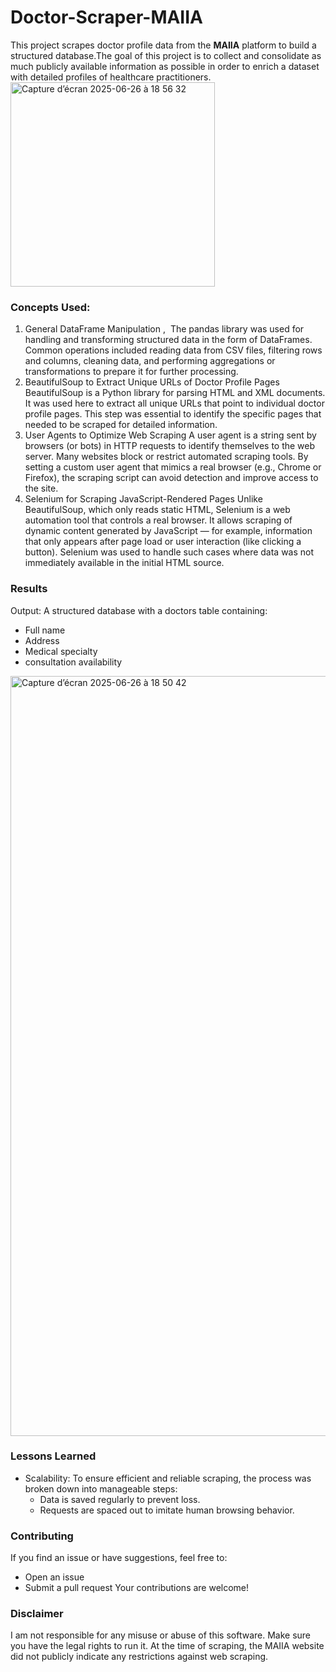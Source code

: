 # Doctor-Scraper-MAIIA

This project scrapes doctor profile data from the **MAIIA** platform to build a structured database.The goal of this project is to collect and consolidate as much publicly available information as possible in order to enrich a dataset with detailed profiles of healthcare practitioners.
<img width="327" alt="Capture d’écran 2025-06-26 à 18 56 32" src="https://github.com/user-attachments/assets/34f2ed49-4da0-4cde-b3a7-3ce8b0a3d918" />


### Concepts Used:

1. General DataFrame Manipulation ,  The pandas library was used for handling and transforming structured data in the form of DataFrames. Common operations included reading data from CSV files, filtering rows and columns, cleaning data, and performing aggregations or transformations to prepare it for further processing.
2. BeautifulSoup to Extract Unique URLs of Doctor Profile Pages BeautifulSoup is a Python library for parsing HTML and XML documents. It was used here to extract all unique URLs that point to individual doctor profile pages. This step was essential to identify the specific pages that needed to be scraped for detailed information.
3. User Agents to Optimize Web Scraping A user agent is a string sent by browsers (or bots) in HTTP requests to identify themselves to the web server. Many websites block or restrict automated scraping tools. By setting a custom user agent that mimics a real browser (e.g., Chrome or Firefox), the scraping script can avoid detection and improve access to the site.
4. Selenium for Scraping JavaScript-Rendered Pages Unlike BeautifulSoup, which only reads static HTML, Selenium is a web automation tool that controls a real browser. It allows scraping of dynamic content generated by JavaScript — for example, information that only appears after page load or user interaction (like clicking a button). Selenium was used to handle such cases where data was not immediately available in the initial HTML source.


### Results
Output: A structured database with a doctors table containing:
* Full name
* Address
* Medical specialty
* consultation availability

<img width="1216" alt="Capture d’écran 2025-06-26 à 18 50 42" src="https://github.com/user-attachments/assets/caf88256-1408-4b8b-904e-3528a9b46707" />



 ### Lessons Learned
* Scalability: To ensure efficient and reliable scraping, the process was broken down into manageable steps:
    * Data is saved regularly to prevent loss.
    * Requests are spaced out to imitate human browsing behavior.


### Contributing
If you find an issue or have suggestions, feel free to:
* Open an issue
* Submit a pull request
Your contributions are welcome!

### Disclaimer
I am not responsible for any misuse or abuse of this software. Make sure you have the legal rights to run it.
At the time of scraping, the MAIIA website did not publicly indicate any restrictions against web scraping.
